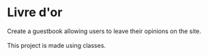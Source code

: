 # Livre d'or
Create a guestbook allowing users to leave their opinions on the site.
<br><br>
This project is made using classes.
